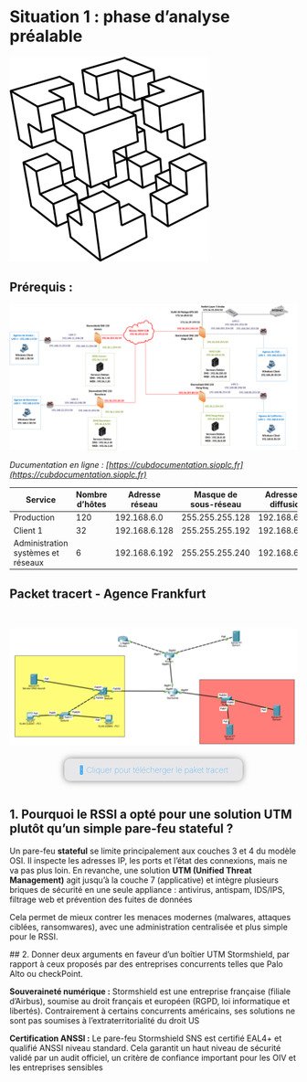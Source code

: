 # Situation 1 : phase d’analyse préalable

![](../../media/logo-cub.png)

## Prérequis : 

![](../../media/schema-logique-cub.png)

*Ducumentation en ligne : [https://cubdocumentation.sioplc.fr](https://cubdocumentation.sioplc.fr)*
<br>

| **Service**                           | **Nombre d’hôtes** | **Adresse réseau** | **Masque de sous-réseau** | **Adresse de diffusion** | **Description VLAN** |
|--------------------------------------|--------------------|--------------------|----------------------------|--------------------------|----------------------|
| Production                           | 120                | 192.168.6.0        | 255.255.255.128            | 192.168.6.127            | VLAN 56              |
| Client 1                             | 32                 | 192.168.6.128      | 255.255.255.192            | 192.168.6.191            | VLAN 10              |
| Administration systèmes et réseaux   | 6                  | 192.168.6.192      | 255.255.255.240            | 192.168.6.207            | VLAN 20              |


## Packet tracert - Agence Frankfurt
<br>

![](../../media/packet-tracert-v1.jpg)
<br>

<div style="text-align:center; margin-top:20px;">
  <a href="https://drive.google.com/file/d/1L7Gp52YpPjjRhFdp9gp4L1sGORqAoCEK/view?usp=share_link" 
     style="display:inline-block;
            background:#e7e7e9;
            color:#0096FF;
            padding:11px 25px;
            border-radius:10px;
            text-decoration:none;
            font-weight:50;
            box-shadow:0 0 12px rgba(0,0,0,0.5);
            transition:all 0.3s ease;"
     onmouseover="this.style.background='#dcdce0'; this.style.color='#003d80';"
     onmouseout="this.style.background='#e7e7e9'; this.style.color='#0096FF';">
     🔗 Cliquer pour télécherger le paket tracert
  </a>
</div>
<br>

## 1. Pourquoi le RSSI a opté pour une solution UTM plutôt qu’un simple pare-feu stateful ?

Un pare-feu **stateful** se limite principalement aux couches 3 et 4 du modèle OSI. Il inspecte les adresses IP, les ports et l’état des connexions, mais ne va pas plus loin. En revanche, une solution **UTM (Unified Threat Management)** agit jusqu’à la couche 7 (applicative) et intègre plusieurs briques de sécurité en une seule appliance : antivirus, antispam, IDS/IPS, filtrage web et prévention des fuites de données

Cela permet de mieux contrer les menaces modernes (malwares, attaques ciblées, ransomwares), avec une administration centralisée et plus simple pour le RSSI.


## 2. Donner deux arguments en faveur d’un boîtier UTM Stormshield, par rapport à ceux proposés par des entreprises concurrents telles que Palo Alto ou checkPoint.

**Souveraineté numérique :** Stormshield est une entreprise française (filiale d’Airbus), soumise au droit français et européen (RGPD, loi informatique et libertés). Contrairement à certains concurrents américains, ses solutions ne sont pas soumises à l’extraterritorialité du droit US 

**Certification ANSSI :** Le pare-feu Stormshield SNS est certifié EAL4+ et qualifié ANSSI niveau standard. Cela garantit un haut niveau de sécurité validé par un audit officiel, un critère de confiance important pour les OIV et les entreprises sensibles
